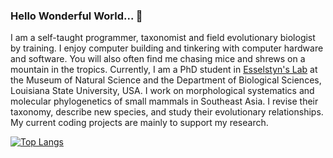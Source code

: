 ### Hello Wonderful World... 👋

I am a self-taught programmer, taxonomist and field evolutionary biologist by training. I enjoy computer building and tinkering with computer hardware and software. You will also often find me chasing mice and shrews on a mountain in the tropics. Currently, I am a PhD student in [Esselstyn's Lab](https://esselstyn.github.io/) at the Museum of Natural Science and the Department of Biological Sciences, Louisiana State University, USA. I work on morphological systematics and molecular phylogenetics of small mammals in Southeast Asia. I revise their taxonomy, describe new species, and study their evolutionary relationships. My current coding projects are mainly to support my research.

[![Top Langs](https://github-readme-stats.vercel.app/api/top-langs/?username=hhandika&hide=CSS,html,Makefile&langs_count=12&theme=tokyonight)](https://github.com/anuraghazra/github-readme-stats)

